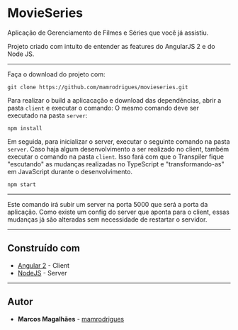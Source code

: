# MovieSeries
Aplicação de Gerenciamento de Filmes e Séries que você já assistiu.

Projeto criado com intuito de entender as features do AngularJS 2 e do Node JS.

---
Faça o download do projeto com:
```
git clone https://github.com/mamrodrigues/movieseries.git
```

Para realizar o build a aplicacação e download das dependências, abrir a pasta `client` e executar o comando:
O mesmo comando deve ser executado na pasta `server`:
```
npm install
```

Em seguida, para inicializar o server, executar o seguinte comando na pasta `server`.
Caso haja algum desenvolvimento a ser realizado no client, também executar o comando na pasta `client`.
Isso fará com que o Transpiler fique "escutando" as mudanças realizadas no TypeScript e "transformando-as" em JavaScript durante o desenvolvimento.
```
npm start
```
---

Este comando irá subir um server na porta 5000 que será a porta da aplicação.
Como existe um config do server que aponta para o client, essas mudanças já são alteradas sem necessidade de restartar o servidor.

---
## Construído com

* [Angular 2](https://devdocs.io/angular~2/) - Client
* [NodeJS](https://nodejs.org/en/docs/) - Server

---
## Autor
* **Marcos Magalhães** - [mamrodrigues](https://github.com/mamrodrigues)
